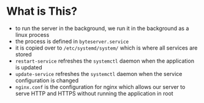 # What is This?
- to run the server in the background, we run it in the background as a linux process
- the process is defined in `byteserver.service`
- it is copied over to `/etc/systemd/system/` which is where all services are stored
- `restart-service` refreshes the `systemctl` daemon when the application is updated
- `update-service` refreshes the `systemctl` daemon when the service configuration is changed
- `nginx.conf` is the configuration for nginx which allows our server to serve HTTP and HTTPS without running the application in root
